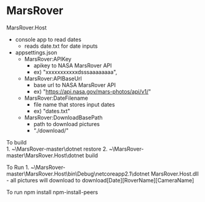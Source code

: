 # MarsRover

MarsRover.Host 
  - console app to read dates
    - reads date.txt for date inputs
  - appsettings.json
    - MarsRover:APIKey 
      - apikey to NASA MarsRover API
      - ex) "xxxxxxxxxxxdsssaaaaaaaa",
    - MarsRover:APIBaseUrl
      - base url to NASA MarsRover API
      - ex) "https://api.nasa.gov/mars-photos/api/v1/"
    - MarsRover:DateFilename
      - file name that stores input dates
      - ex) "dates.txt"
    - MarsRover:DownloadBasePath
      - path to download pictures
      - "./download/"
   
  To build  
    1. ~\MarsRover-master\dotnet restore
    2. ~\MarsRover-master\MarsRover.Host\dotnet build
  
  To Run
    1. ~\MarsRover-master\MarsRover.Host\bin\Debug\netcoreapp2.1\dotnet MarsRover.Host.dll
      - all pictures will download to download\[Date]\[RoverName]\[CameraName]
    
  
 


To run 
npm install npm-install-peers
